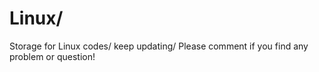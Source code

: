 # Linux/
Storage for Linux codes/
keep updating/
Please comment if you find any problem or question! 
